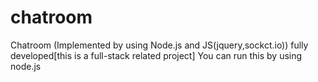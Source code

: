 # chatroom
Chatroom (Implemented by using Node.js and JS(jquery,sockct.io)) fully developed[this is a full-stack related project]
You can run this by using node.js
